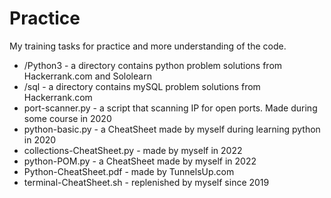 # Practice
My training tasks for practice and more understanding of the code.
- /Python3		- a directory contains python problem solutions from Hackerrank.com and Sololearn  
- /sql			- a directory contains mySQL problem solutions from Hackerrank.com  
- port-scanner.py		- a script that scanning IP for open ports. Made during some course in 2020  
- python-basic.py 	       	- a CheatSheet made by myself during learning python in 2020
- collections-CheatSheet.py - made by myself in 2022
- python-POM.py - a CheatSheet made by myself in 2022
- Python-CheatSheet.pdf  	- made by TunnelsUp.com  
- terminal-CheatSheet.sh - replenished by myself since 2019 
